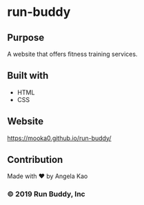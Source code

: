 # run-buddy

## Purpose
A website that offers fitness training services.

## Built with 
* HTML
* CSS

## Website 
https://mooka0.github.io/run-buddy/

## Contribution 
Made with ❤️ by Angela Kao

### ©️ 2019 Run Buddy, Inc
